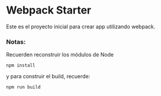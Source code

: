 # Webpack Starter

Este es el proyecto inicial para crear app utilizando webpack.

### Notas:
Recuerden reconstruir los módulos de Node 
```
npm install

```

y para construir el build, recuerde:
```
npm run build
```
